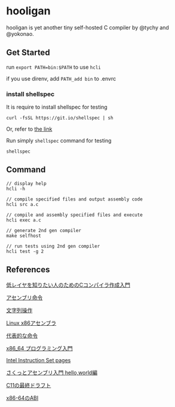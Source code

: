 # hooligan

hooligan is yet another tiny self-hosted C compiler by @tychy and @yokonao.

## Get Started

run `export PATH=bin:$PATH` to use `hcli`

if you use direnv, add `PATH_add bin` to .envrc
### install shellspec
It is require to install shellspec for testing
```
curl -fsSL https://git.io/shellspec | sh
```
Or, refer to [the link](https://github.com/shellspec/shellspec#installation)

Run simply `shellspec` command for testing
```
shellspec
```


## Command
```
// display help
hcli -h

// compile specified files and output assembly code
hcli src a.c

// compile and assembly specified files and execute
hcli exec a.c

// generate 2nd gen compiler
make selfhost

// run tests using 2nd gen compiler
hcli test -g 2

```

## References
[低レイヤを知りたい人のためのCコンパイラ作成入門](https://www.sigbus.info/compilerbook)

[アセンブリ命令](https://www.mztn.org/lxasm64/amd00.html)

[文字列操作](https://ja.wikibooks.org/wiki/C言語/標準ライブラリ/文字列操作)

[Linux x86アセンブラ](https://qiita.com/MoriokaReimen?page=2)

[代表的な命令](https://wiki.onakasuita.org/pukiwiki/?よく使うASM命令ベスト100位に説明つけてみた)

[x86_64 プログラミング入門](https://tanakamura.github.io/pllp/docs/asm_language.html)

[Intel Instruction Set pages](https://web.itu.edu.tr/kesgin/mul06/intel/index.html)

[さくっとアセンブリ入門 hello,world編](https://rabbitfoot141.hatenablog.com/entry/2016/05/01/124410)

[C11の最終ドラフト](https://drive.google.com/drive/u/0/folders/1_JbdYg11sAQIpDWm1wYloAoMofjHx53y)

[x86-64のABI](https://drive.google.com/drive/u/0/folders/1_JbdYg11sAQIpDWm1wYloAoMofjHx53y)
